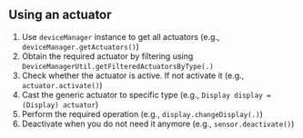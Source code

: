 ## Using an actuator

1. Use `deviceManager` instance to get all actuators (e.g., `deviceManager.getActuators()`)
2. Obtain the required actuator by filtering using `DeviceManagerUtil.getFilteredActuatorsByType(.)`
3. Check whether the actuator is active. If not activate it (e.g., `actuator.activate()`)
4. Cast the generic actuator to specific type (e.g., `Display display = (Display) actuator`)
4. Perform the required operation (e.g., `display.changeDisplay(.)`)
5. Deactivate when you do not need it anymore (e.g., `sensor.deactivate()`)

